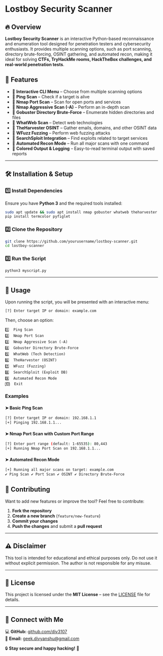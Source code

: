 # Lostboy Security Scanner

## 🔥 Overview
**Lostboy Security Scanner** is an interactive Python-based reconnaissance and enumeration tool designed for penetration testers and cybersecurity enthusiasts. It provides multiple scanning options, such as port scanning, directory brute-forcing, OSINT gathering, and automated recon, making it ideal for solving **CTFs, TryHackMe rooms, HackTheBox challenges, and real-world penetration tests**.

## 🎯 Features
- 🔹 **Interactive CLI Menu** – Choose from multiple scanning options
- 🔹 **Ping Scan** – Check if a target is alive
- 🔹 **Nmap Port Scan** – Scan for open ports and services
- 🔹 **Nmap Aggressive Scan (-A)** – Perform an in-depth scan
- 🔹 **Gobuster Directory Brute-Force** – Enumerate hidden directories and files
- 🔹 **WhatWeb Scan** – Detect web technologies
- 🔹 **TheHarvester OSINT** – Gather emails, domains, and other OSINT data
- 🔹 **WFuzz Fuzzing** – Perform web fuzzing attacks
- 🔹 **SearchSploit Integration** – Find exploits related to target services
- 🔹 **Automated Recon Mode** – Run all major scans with one command
- 🔹 **Colored Output & Logging** – Easy-to-read terminal output with saved reports

---

## 🛠 Installation & Setup
### **1️⃣ Install Dependencies**
Ensure you have **Python 3** and the required tools installed:
```bash
sudo apt update && sudo apt install nmap gobuster whatweb theharvester wfuzz exploitdb figlet
pip install termcolor pyfiglet
```

### **2️⃣ Clone the Repository**
```bash
git clone https://github.com/yourusername/lostboy-scanner.git
cd lostboy-scanner
```

### **3️⃣ Run the Script**
```bash
python3 myscript.py
```

---

## 🚀 Usage
Upon running the script, you will be presented with an interactive menu:
```bash
[?] Enter target IP or domain: example.com
```
Then, choose an option:
```
1️⃣  Ping Scan
2️⃣  Nmap Port Scan
3️⃣  Nmap Aggressive Scan (-A)
4️⃣  Gobuster Directory Brute-Force
5️⃣  WhatWeb (Tech Detection)
6️⃣  TheHarvester (OSINT)
7️⃣  WFuzz (Fuzzing)
8️⃣  SearchSploit (Exploit DB)
9️⃣  Automated Recon Mode
🔟  Exit
```

### **Examples**
#### ➤ **Basic Ping Scan**
```bash
[?] Enter target IP or domain: 192.168.1.1
[+] Pinging 192.168.1.1...
```

#### ➤ **Nmap Port Scan with Custom Port Range**
```bash
[?] Enter port range (default: 1-65535): 80,443
[+] Running Nmap Port Scan on 192.168.1.1...
```

#### ➤ **Automated Recon Mode**
```bash
[+] Running all major scans on target: example.com
✔️ Ping Scan ✔️ Port Scan ✔️ OSINT ✔️ Directory Brute-Force
```


## 🤝 Contributing
Want to add new features or improve the tool? Feel free to contribute:
1. **Fork the repository**
2. **Create a new branch** (`feature/new-feature`)
3. **Commit your changes**
4. **Push the changes** and submit a **pull request**

---

## ⚠️ Disclaimer
This tool is intended for educational and ethical purposes only. Do not use it without explicit permission. The author is not responsible for any misuse.

---

## 📜 License
This project is licensed under the **MIT License** – see the [LICENSE](LICENSE) file for details.

---

## 🔗 Connect with Me
💻 **GitHub:** [github.com/div3107](https://github.com/div3107)   
📧 **Email:** geek.divyanshu@gmail.com  

🔒 **Stay secure and happy hacking!** 🚀

